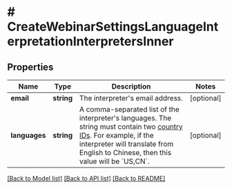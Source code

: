 # # CreateWebinarSettingsLanguageInterpretationInterpretersInner

## Properties

Name | Type | Description | Notes
------------ | ------------- | ------------- | -------------
**email** | **string** | The interpreter&#39;s email address. | [optional]
**languages** | **string** | A comma-separated list of the interpreter&#39;s languages. The string must contain two [country IDs](https://marketplace.zoom.us/docs/api-reference/other-references/abbreviation-lists#countries).   For example, if the interpreter will translate from English to Chinese, then this value will be &#x60;US,CN&#x60;. | [optional]

[[Back to Model list]](../../README.md#models) [[Back to API list]](../../README.md#endpoints) [[Back to README]](../../README.md)

